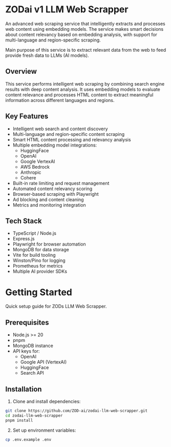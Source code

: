 # ZODai v1 LLM Web Scrapper

An advanced web scraping service that intelligently extracts and processes web content using embedding models. The service makes smart decisions about content relevancy based on embedding analysis, with support for multi-language and region-specific scraping.

Main purpose of this service is to extract relevant data from the web to feed provide fresh data to LLMs (AI models).

## Overview

This service performs intelligent web scraping by combining search engine results with deep content analysis. It uses embedding models to evaluate content relevance and processes HTML content to extract meaningful information across different languages and regions.

## Key Features

- Intelligent web search and content discovery
- Multi-language and region-specific content scraping
- Smart HTML content processing and relevancy analysis
- Multiple embedding model integrations:
  - HuggingFace
  - OpenAI
  - Google VertexAI
  - AWS Bedrock
  - Anthropic
  - Cohere
- Built-in rate limiting and request management
- Automated content relevancy scoring
- Browser-based scraping with Playwright
- Ad blocking and content cleaning
- Metrics and monitoring integration

## Tech Stack

- TypeScript / Node.js
- Express.js
- Playwright for browser automation
- MongoDB for data storage
- Vite for build tooling
- Winston/Pino for logging
- Prometheus for metrics
- Multiple AI provider SDKs

# Getting Started

Quick setup guide for ZODs LLM Web Scrapper.

## Prerequisites

- Node.js >= 20
- pnpm
- MongoDB instance
- API keys for:
  - OpenAI
  - Google API (VertexAI)
  - HuggingFace
  - Search API

## Installation

1. Clone and install dependencies:
```bash
git clone https://github.com/ZOD-ai/zodai-llm-web-scrapper.git
cd zodai-llm-web-scrapper
pnpm install
```

2. Set up environment variables:
```bash
cp .env.example .env
```

